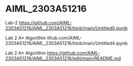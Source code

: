 # AIML_2303A51216
Lab-2 https://github.com/AIML-2303A51216/AIML_2303A51216/blob/main/Untitled0.ipynb

Lab 2 A* Algorithm ithub.com/AIML-2303A51216/AIML_2303A51216/blob/main/Untitled4.ipynb

Lab 2 A* Algorithm  https://github.com/AIML-2303A51216/AIML_2303A51216/edit/main/README.md
